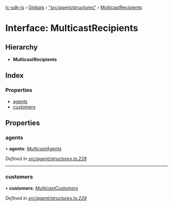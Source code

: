 [lc-sdk-js](../README.md) › [Globals](../globals.md) › ["src/agent/structures"](../modules/_src_agent_structures_.md) › [MulticastRecipients](_src_agent_structures_.multicastrecipients.md)

# Interface: MulticastRecipients

## Hierarchy

* **MulticastRecipients**

## Index

### Properties

* [agents](_src_agent_structures_.multicastrecipients.md#agents)
* [customers](_src_agent_structures_.multicastrecipients.md#customers)

## Properties

###  agents

• **agents**: *[MulticastAgents](_src_agent_structures_.multicastagents.md)*

*Defined in [src/agent/structures.ts:228](https://github.com/livechat/lc-sdk-js/blob/5281c0a/src/agent/structures.ts#L228)*

___

###  customers

• **customers**: *[MulticastCustomers](_src_agent_structures_.multicastcustomers.md)*

*Defined in [src/agent/structures.ts:229](https://github.com/livechat/lc-sdk-js/blob/5281c0a/src/agent/structures.ts#L229)*
